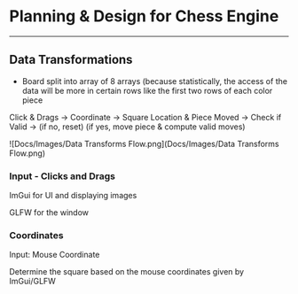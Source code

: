 # Planning & Design for Chess Engine

---

## Data Transformations

- Board split into array of 8 arrays (because statistically, the access of the data will be more in certain rows like
the first two rows of each color piece

Click & Drags -> Coordinate -> Square Location & Piece Moved -> Check if Valid -> (if no, reset) (if yes, move piece & compute valid moves)

![Docs/Images/Data Transforms Flow.png](Docs/Images/Data Transforms Flow.png)




### Input - Clicks and Drags

ImGui for UI and displaying images

GLFW for the window

### Coordinates

Input: Mouse Coordinate

Determine the square based on the mouse coordinates given by ImGui/GLFW


